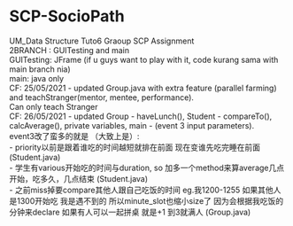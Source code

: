 # SCP-SocioPath
UM_Data Structure Tuto6 Graoup SCP Assignment
<BR>2BRANCH : GUITesting and main
<BR>GUITesting: JFrame (if u guys want to play with it, code kurang sama with main branch nia)
<BR>main: java only
<BR> CF: 25/05/2021 - updated Group.java with extra feature (parallel farming) and teachStranger(mentor, mentee, performance).
  <BR> Can only teach Stranger
<BR> CF: 26/05/2021 - updated Group - haveLunch(), Student - compareTo(), calcAverage(), private variables, main - (event 3 input parameters).
<BR> event3改了蛮多的就是 （大致上是）:
  <BR> - priority以前是跟着谁吃的时间越短就排在前面 现在变谁先吃完睡在前面 (Student.java)
  <BR> - 学生有various开始吃的时间与duration, so 加多一个method来算average几点开始，吃多久，几点结束 (Student.java)
  <BR> - 之前miss掉要compare其他人跟自己吃饭的时间 eg.我1200-1255 如果其他人是1300开始吃 我是遇不到的 所以minute_slot也缩小size了 因为会根据我吃饭的分钟来declare 如果有人可以一起拼桌 就是+1 到3就满人 (Group.java)
  
  

